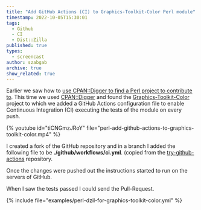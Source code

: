 ```yaml
---
title: "Add GitHub Actions (CI) to Graphics-Toolkit-Color Perl module"
timestamp: 2022-10-05T15:30:01
tags:
  - Github
  - CI
  - Dist::Zilla
published: true
types:
  - screencast
author: szabgab
archive: true
show_related: true
---
```



Earlier we saw how to [use CPAN::Digger to find a Perl project to contribute to](/cpan-digger-and-hacktoberfest).
This time we used [CPAN::Digger](https://cpan-digger.perlmaven.com/) and found the [Graphics-Toolkit-Color](https://metacpan.org/dist/Graphics-Toolkit-Color)
project to which we added a GitHub Actions configuration file to enable Continuous Integration (CI) executing the tests of the module on every push.


{% youtube id="tiCNGmzJRoY" file="perl-add-github-actions-to-graphics-toolkit-color.mp4" %}


I created a fork of the GitHub repository and in a branch I added the following file to be <b>./github/workflows/ci.yml</b>.
(copied from the [try-github-actions](https://github.com/szabgab/try-github-actions/) repository.

Once the changes were pushed out the instructions started to run on the servers of GitHub.

When I saw the tests passed I could send the Pull-Request.


{% include file="examples/perl-dzil-for-graphics-toolkit-color.yml" %}

